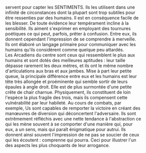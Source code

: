servent pour capter les SENTIMENTS. Ils les utilisent dans une  
infinité de circonstances dont la plupart sont trop subtiles pour  
être ressenties par des humains. Il est en conséquence facile de  
les blesser. De toute évidence leur tempérament incline à la  
sensibilité. Ils aiment s'exprimer en employant des tournures  
poétiques ce qui peut, parfois, prêter à confusion. Entre eux, ils  
donnent cependant l'impression de se comprendre à merveille.  
Ils ont élaboré un langage primaire pour communiquer avec les  
humains qu'ils considèrent comme quelque peu attardés.  
Les Arcadiens du centre sont ceux qui ressemblent le plus aux  
humains et sont dotés des meilleures aptitudes : leur taille  
dépasse rarement les deux mètres, et ils ont le même nombre  
d'articulations aux bras et aux jambes. Mise à part leur petite  
queue, la principale différence entre eux et les humains est leur  
tête très allongée et proéminente qui semble sortir de leurs  
épaules à angle droit. Elle est de plus surmontée d'une petite  
crête de chair charnue. Physiquement, ils constituent de loin  
l'espèce la plus fragile des trois, mais ils compensent cette  
vulnérabilité par leur habileté. Au cours de combats, par  
exemple, Us sont capables de remporter la victoire en créant des  
manœuvres de diversion qui déconcertent l'adversaire. Ils sont  
extrêmement réfléchis avec une nette tendance à l'abstraction ce  
qui les mène souvent à se comporter d'une manière qui, pour  
eux, a un sens, mais qui paraît énigmatique pour autrui. Ils  
donnent ainsi souvent l'impression de ne pas se soucier de ceux  
qui les écoutent : comprenne qui pourra. Ceci pour illustrer l'un  
des aspects les plus choquants de leur arrogance.